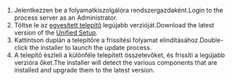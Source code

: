 1. <span data-ttu-id="5044b-101">Jelentkezzen be a folyamatkiszolgálóra rendszergazdaként.</span><span class="sxs-lookup"><span data-stu-id="5044b-101">Login to the process server as an Administrator.</span></span>
2. <span data-ttu-id="5044b-102">Töltse le az [egyesített telepítő](http://aka.ms/unifiedinstaller) legújabb verzióját.</span><span class="sxs-lookup"><span data-stu-id="5044b-102">Download the latest version of the [Unified Setup](http://aka.ms/unifiedinstaller).</span></span>
3. <span data-ttu-id="5044b-103">Kattintson duplán a telepítőre a frissítési folyamat elindításához.</span><span class="sxs-lookup"><span data-stu-id="5044b-103">Double-click the installer to launch the update process.</span></span>
4. <span data-ttu-id="5044b-104">A telepítő észleli a különféle telepített összetevőket, és frissíti a legújabb verzióra őket.</span><span class="sxs-lookup"><span data-stu-id="5044b-104">The installer will detect the various components that are installed and upgrade them to the latest version.</span></span>
